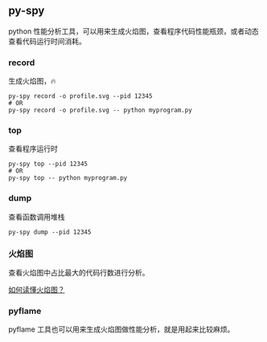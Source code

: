 ## py-spy

python 性能分析工具，可以用来生成火焰图，查看程序代码性能瓶颈，或者动态查看代码运行时间消耗。

### record

生成火焰图，🔥

```
py-spy record -o profile.svg --pid 12345
# OR
py-spy record -o profile.svg -- python myprogram.py
```

### top

查看程序运行时

```
py-spy top --pid 12345
# OR
py-spy top -- python myprogram.py
```

### dump

查看函数调用堆栈

```
py-spy dump --pid 12345
```

### 火焰图

查看火焰图中占比最大的代码行数进行分析。

[如何读懂火焰图？](http://www.ruanyifeng.com/blog/2017/09/flame-graph.html)

### pyflame

pyflame 工具也可以用来生成火焰图做性能分析，就是用起来比较麻烦。
